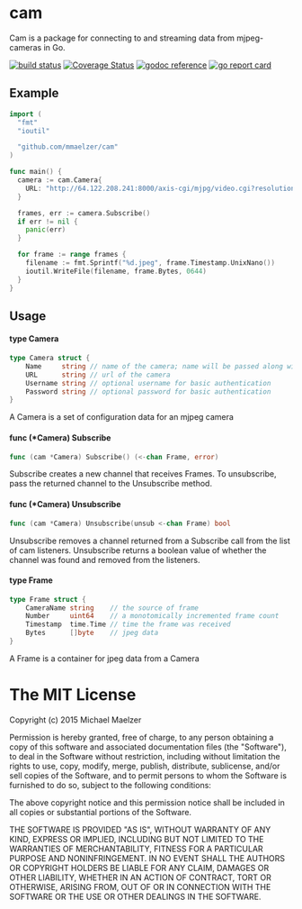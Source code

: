 cam
===

Cam is a package for connecting to and streaming data from mjpeg-cameras in Go.

[![build status](https://secure.travis-ci.org/mmaelzer/cam.png)](http://travis-ci.org/mmaelzer/cam)
[![Coverage Status](https://coveralls.io/repos/mmaelzer/cam/badge.svg?branch=master&service=github)](https://coveralls.io/github/mmaelzer/cam?branch=master)
[![godoc reference](https://godoc.org/github.com/mmaelzer/cam?status.png)](https://godoc.org/github.com/mmaelzer/cam)
[![go report card](https://goreportcard.com/badge/github.com/mmaelzer/cam)](https://goreportcard.com/badge/github.com/mmaelzer/cam)

## Example

```go
import (
  "fmt"
  "ioutil"

  "github.com/mmaelzer/cam"
)

func main() {
  camera := cam.Camera{
    URL: "http://64.122.208.241:8000/axis-cgi/mjpg/video.cgi?resolution=320x240"
  }

  frames, err := camera.Subscribe()
  if err != nil {
    panic(err)
  }

  for frame := range frames {
    filename := fmt.Sprintf("%d.jpeg", frame.Timestamp.UnixNano())
    ioutil.WriteFile(filename, frame.Bytes, 0644)
  }
}
```

## Usage

#### type Camera

```go
type Camera struct {
	Name     string // name of the camera; name will be passed along with frames
	URL      string // url of the camera
	Username string // optional username for basic authentication
	Password string // optional password for basic authentication
}
```

A Camera is a set of configuration data for an mjpeg camera

#### func (*Camera) Subscribe

```go
func (cam *Camera) Subscribe() (<-chan Frame, error)
```
Subscribe creates a new channel that receives Frames. To unsubscribe, pass the
returned channel to the Unsubscribe method.

#### func (*Camera) Unsubscribe

```go
func (cam *Camera) Unsubscribe(unsub <-chan Frame) bool
```
Unsubscribe removes a channel returned from a Subscribe call from the list of
cam listeners. Unsubscribe returns a boolean value of whether the channel was
found and removed from the listeners.

#### type Frame

```go
type Frame struct {
	CameraName string    // the source of frame
	Number     uint64    // a monotomically incremented frame count
	Timestamp  time.Time // time the frame was received
	Bytes      []byte    // jpeg data
}
```

A Frame is a container for jpeg data from a Camera


The MIT License
===============

Copyright (c) 2015 Michael Maelzer

Permission is hereby granted, free of charge, to any person obtaining a copy
of this software and associated documentation files (the "Software"), to deal
in the Software without restriction, including without limitation the rights
to use, copy, modify, merge, publish, distribute, sublicense, and/or sell
copies of the Software, and to permit persons to whom the Software is
furnished to do so, subject to the following conditions:

The above copyright notice and this permission notice shall be included in
all copies or substantial portions of the Software.

THE SOFTWARE IS PROVIDED "AS IS", WITHOUT WARRANTY OF ANY KIND, EXPRESS OR
IMPLIED, INCLUDING BUT NOT LIMITED TO THE WARRANTIES OF MERCHANTABILITY,
FITNESS FOR A PARTICULAR PURPOSE AND NONINFRINGEMENT. IN NO EVENT SHALL THE
AUTHORS OR COPYRIGHT HOLDERS BE LIABLE FOR ANY CLAIM, DAMAGES OR OTHER
LIABILITY, WHETHER IN AN ACTION OF CONTRACT, TORT OR OTHERWISE, ARISING FROM,
OUT OF OR IN CONNECTION WITH THE SOFTWARE OR THE USE OR OTHER DEALINGS IN
THE SOFTWARE.
